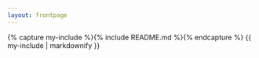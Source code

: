 ```yaml
---
layout: frontpage
---
```


{% capture my-include %}{% include README.md %}{% endcapture %}
{{ my-include | markdownify }}
